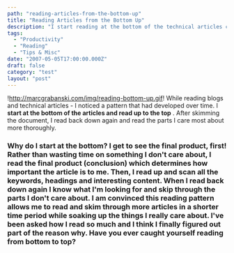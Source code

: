 ```yaml
---
path: "reading-articles-from-the-bottom-up"
title: "Reading Articles from the Bottom Up"
description: "I start reading at the bottom of the technical articles continue to the top. It gives me the ability to see the final product first and filter to the content I care about."
tags: 
  - "Productivity"
  - "Reading"
  - "Tips & Misc"
date: "2007-05-05T17:00:00.000Z"
draft: false
category: "test"
layout: "post"
---
```


!http://marcgrabanski.com/img/reading-bottom-up.gif!
While reading blogs and technical articles - I noticed a pattern that had developed over time. I **start at the bottom of the articles and read up to the top** . After skimming the document, I read back down again and read the parts I care most about more thoroughly.

### Why do I start at the bottom? I get to see the final product, first! Rather than wasting time on something I don't care about, I read the final product (conclusion) which determines how important the article is to me. Then, I read up and scan all the keywords, headings and interesting content. When I read back down again I know what I'm looking for and skip through the parts I don't care about. I am convinced this reading pattern allows me to read and skim through more articles in a shorter time period while soaking up the things I really care about. I've been asked how I read so much and I think I finally figured out part of the reason why. Have you ever caught yourself reading from bottom to top?